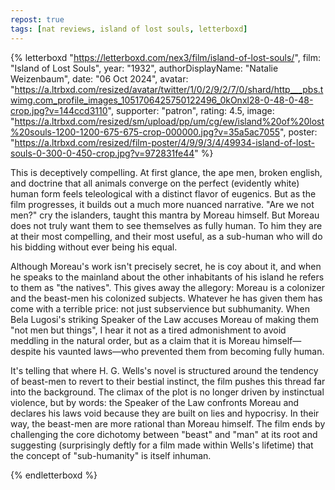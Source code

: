 ```yaml
---
repost: true
tags: [nat reviews, island of lost souls, letterboxd]
---
```


{% letterboxd "https://letterboxd.com/nex3/film/island-of-lost-souls/",
    film: "Island of Lost Souls",
    year: "1932",
    authorDisplayName: "Natalie Weizenbaum",
    date: "06 Oct 2024",
    avatar: "https://a.ltrbxd.com/resized/avatar/twitter/1/0/2/9/2/7/0/shard/http___pbs.twimg.com_profile_images_1051706425750122496_0kOnxl28-0-48-0-48-crop.jpg?v=144ccd3110",
    supporter: "patron",
    rating: 4.5,
    image: "https://a.ltrbxd.com/resized/sm/upload/pp/um/cg/ew/island%20of%20lost%20souls-1200-1200-675-675-crop-000000.jpg?v=35a5ac7055",
    poster: "https://a.ltrbxd.com/resized/film-poster/4/9/9/3/4/49934-island-of-lost-souls-0-300-0-450-crop.jpg?v=972831fe44" %}
  <p>
    This is deceptively compelling. At first glance, the ape men, broken
    english, and doctrine that all animals converge on the perfect (evidently
    white) human form feels teleological with a distinct flavor of eugenics. But
    as the film progresses, it builds out a much more nuanced narrative. "Are we
    not men?" cry the islanders, taught this mantra by Moreau himself. But
    Moreau does not truly want them to see themselves as fully human. To him
    they are at their most compelling, and their most useful, as a sub-human who
    will do his bidding without ever being his equal.
  </p>
  <p>
    Although Moreau's work isn't precisely secret, he is coy about it, and when
    he speaks to the mainland about the other inhabitants of his island he
    refers to them as "the natives". This gives away the allegory: Moreau is a
    colonizer and the beast-men his colonized subjects. Whatever he has given
    them has come with a terrible price: not just subservience but subhumanity.
    When Bela Lugosi's striking Speaker of the Law accuses Moreau of making them
    "not men but things", I hear it not as a tired admonishment to avoid
    meddling in the natural order, but as a claim that it is Moreau
    himself—despite his vaunted laws—who prevented them from becoming fully
    human.
  </p>
  <p>
    It's telling that where H. G. Wells's novel is structured around the
    tendency of beast-men to revert to their bestial instinct, the film pushes
    this thread far into the background. The climax of the plot is no longer
    driven by instinctual violence, but by words: the Speaker of the Law
    confronts Moreau and declares his laws void because they are built on lies
    and hypocrisy. In their way, the beast-men are more rational than Moreau
    himself. The film ends by challenging the core dichotomy between "beast" and
    "man" at its root and suggesting (surprisingly deftly for a film made within
    Wells's lifetime) that the concept of "sub-humanity" is itself inhuman.
  </p>
{% endletterboxd %}
